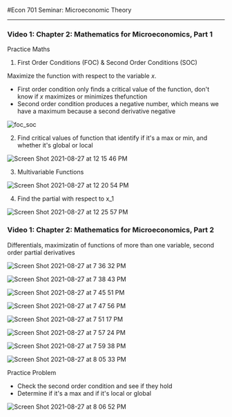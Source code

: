 #Econ 701 Seminar: Microeconomic Theory

---

### Video 1: Chapter 2: Mathematics for Microeconomics, Part 1

Practice Maths

1. First Order Conditions (FOC) & Second Order Conditions (SOC)

Maximize the function with respect to the variable _x_.
* First order condition only finds a critical value of the function, don't know if _x_ maximizes or minimizes thefunction
* Second order condition produces a negative number, which means we have a maximum because a second derivative negative 

![foc_soc](https://user-images.githubusercontent.com/31806435/131176479-731e778b-fc91-40c2-a189-98a09494400f.png)

2. Find critical values of function that identify if it's a max or min, and whether it's global or local

![Screen Shot 2021-08-27 at 12 15 46 PM](https://user-images.githubusercontent.com/31806435/131177886-548a1f54-f78d-489b-be45-7c920e172e7b.png)

3. Multivariable Functions 

![Screen Shot 2021-08-27 at 12 20 54 PM](https://user-images.githubusercontent.com/31806435/131178396-0e6b9ab2-3c24-4d5c-abe6-5fadcc9bf9e6.png)

4. Find the partial with respect to x_1

![Screen Shot 2021-08-27 at 12 25 57 PM](https://user-images.githubusercontent.com/31806435/131179052-0f6b2ce7-93df-4511-954b-63ecf8d88e05.png)

### Video 1: Chapter 2: Mathematics for Microeconomics, Part 2

Differentials, maximizatin of functions of more than one variable, second order partial derivatives

![Screen Shot 2021-08-27 at 7 36 32 PM](https://user-images.githubusercontent.com/31806435/131203606-94f694fd-6206-47bd-8493-12ef8acfdf0e.png)

![Screen Shot 2021-08-27 at 7 38 43 PM](https://user-images.githubusercontent.com/31806435/131203674-cc2ce202-a0fe-48e1-825c-8946ee4c1433.png)

![Screen Shot 2021-08-27 at 7 45 51 PM](https://user-images.githubusercontent.com/31806435/131203877-f6741385-669d-479b-a9f7-014f7591623d.png)

![Screen Shot 2021-08-27 at 7 47 56 PM](https://user-images.githubusercontent.com/31806435/131203916-6bc0059a-51cd-4a3c-be7f-f1d2c359ecb4.png)

![Screen Shot 2021-08-27 at 7 51 17 PM](https://user-images.githubusercontent.com/31806435/131203989-2ecac4de-ce77-496d-8ce6-25dca5d24fa3.png)

![Screen Shot 2021-08-27 at 7 57 24 PM](https://user-images.githubusercontent.com/31806435/131204153-3cf7b95c-a4a0-48b0-9d91-4a39feea3896.png)

![Screen Shot 2021-08-27 at 7 59 38 PM](https://user-images.githubusercontent.com/31806435/131204209-f6d4bfc7-0120-48d5-9646-23c438494baf.png)

![Screen Shot 2021-08-27 at 8 05 33 PM](https://user-images.githubusercontent.com/31806435/131204339-48a4d13e-1f4e-4724-8da4-f769c4b9febe.png)

Practice Problem
* Check the second order condition and see if they hold
* Determine if it's a max and if it's local or global

![Screen Shot 2021-08-27 at 8 06 52 PM](https://user-images.githubusercontent.com/31806435/131204369-96e9b877-1a26-47d8-8dcf-7fd56b9cb9d0.png)







